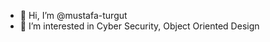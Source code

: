 - 👋 Hi, I’m @mustafa-turgut
- 👀 I’m interested in Cyber Security, Object Oriented Design

<!---
mustafa-turgut/mustafa-turgut is a ✨ special ✨ repository because its `README.md` (this file) appears on your GitHub profile.
You can click the Preview link to take a look at your changes.
--->
